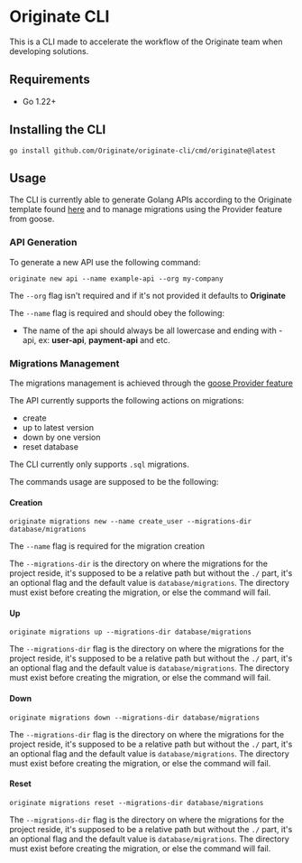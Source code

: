 # Originate CLI

This is a CLI made to accelerate the workflow of the Originate team when developing solutions.

## Requirements

- Go 1.22+

## Installing the CLI
```shell
go install github.com/Originate/originate-cli/cmd/originate@latest
```

## Usage
The CLI is currently able to generate Golang APIs according to the Originate template found [here](https://github.com/Originate/go-api-template) and to manage migrations using the Provider feature from goose.

### API Generation
To generate a new API use the following command:
```shell
originate new api --name example-api --org my-company
```

The `--org` flag isn't required and if it's not provided it defaults to **Originate**

The `--name` flag is required and should obey the following:
- The name of the api should always be all lowercase and ending with -api, ex: **user-api**, **payment-api** and etc.

### Migrations Management
The migrations management is achieved through the [goose Provider feature](https://pressly.github.io/goose/blog/2023/goose-provider/)

The API currently supports the following actions on migrations:
- create
- up to latest version
- down by one version
- reset database

The CLI currently only supports `.sql` migrations.

The commands usage are supposed to be the following:

#### Creation
```shell
originate migrations new --name create_user --migrations-dir database/migrations
```

The `--name` flag is required for the migration creation

The `--migrations-dir` is the directory on where the migrations for the project reside, it's supposed to be a relative path but without the `./` part, it's an optional flag and the default value is `database/migrations`. The directory must exist before creating the migration, or else the command will fail.

#### Up
```shell
originate migrations up --migrations-dir database/migrations
```

The `--migrations-dir` flag is the directory on where the migrations for the project reside, it's supposed to be a relative path but without the `./` part, it's an optional flag and the default value is `database/migrations`. The directory must exist before creating the migration, or else the command will fail.

#### Down
```shell
originate migrations down --migrations-dir database/migrations
```

The `--migrations-dir` flag is the directory on where the migrations for the project reside, it's supposed to be a relative path but without the `./` part, it's an optional flag and the default value is `database/migrations`. The directory must exist before creating the migration, or else the command will fail.

#### Reset
```shell
originate migrations reset --migrations-dir database/migrations
```

The `--migrations-dir` flag is the directory on where the migrations for the project reside, it's supposed to be a relative path but without the `./` part, it's an optional flag and the default value is `database/migrations`. The directory must exist before creating the migration, or else the command will fail.
